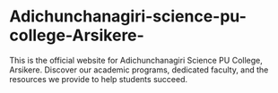 # Adichunchanagiri-science-pu-college-Arsikere-
This is the official website for Adichunchanagiri Science PU College, Arsikere. Discover our academic programs, dedicated faculty, and the resources we provide to help students succeed.
